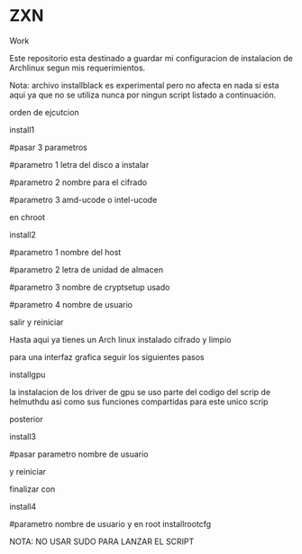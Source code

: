 # ZXN
Work

Este repositorio esta destinado a guardar mi configuracion de instalacion de Archlinux segun mis requerimientos.

Nota: archivo installblack es experimental pero no afecta en nada si esta aqui ya que no se utiliza nunca por ningun script listado a continuación.

orden de ejcutcion

install1

#pasar 3 parametros

#parametro 1 letra del disco a instalar

#parametro 2 nombre para el cifrado

#parametro 3 amd-ucode o intel-ucode

en chroot

install2

#parametro 1 nombre del host

#parametro 2 letra de unidad de almacen

#parametro 3 nombre de cryptsetup usado

#parametro 4 nombre de usuario

salir y reiniciar

Hasta aqui ya tienes un Arch linux instalado cifrado y limpio

para una interfaz grafica seguir los siguientes pasos

installgpu

la instalacion de los driver de gpu se uso parte del codigo del scrip de helmuthdu asi como sus funciones compartidas para este unico scrip

posterior 

install3

#pasar parametro nombre de usuario


y reiniciar

finalizar con

install4

#parametro nombre de usuario
y en root 
installrootcfg

NOTA: NO USAR SUDO PARA LANZAR EL SCRIPT

